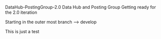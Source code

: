 DataHub-PostingGroup-2.0
Data Hub and Posting Group
Getting ready for the 2.0 iteration 

Starting in the outer most branch --> develop

This is just a test
